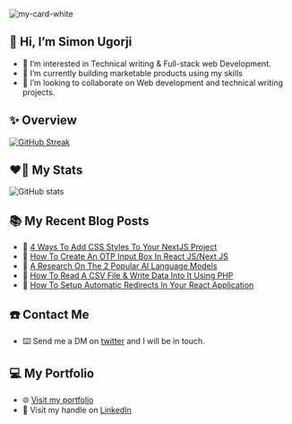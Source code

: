 ![my-card-white](https://user-images.githubusercontent.com/68190998/215255389-f5de94aa-6368-459b-b624-0bee59f51399.png)


## 👋 Hi, I’m Simon Ugorji

- 👀 I’m interested in Technical writing & Full-stack web Development. 
- 🌱 I’m currently building marketable products using my skills
- 💞️ I’m looking to collaborate on Web development and technical writing projects. 

## ✨ Overview

[![GitHub Streak](https://github-readme-streak-stats.herokuapp.com?user=Octagon-simon&theme=highcontrast)](https://git.io/streak-stats)

## ❤️‍🔥 My Stats

![GitHub stats](https://github-readme-stats.vercel.app/api?username=Octagon-simon&show=reviews,discussions_started,discussions_answered,prs_merged,prs_merged_percentage&show_icons=true&theme=transparent)

## :books: My Recent Blog Posts
<!-- BLOGPOSTS:START -->
 - 🚀 [4 Ways To Add CSS Styles To Your NextJS Project](https://octagon.hashnode.dev/4-ways-to-add-css-styles-to-your-nextjs-project)
 - 💫 [How To Create An OTP Input Box In React JS/Next JS](https://octagon.hashnode.dev/how-to-create-an-otp-input-box-in-react-jsnext-js)
 - 💫 [A Research On The 2 Popular AI Language Models](https://octagon.hashnode.dev/a-research-on-the-2-popular-ai-language-models)
 - 🚀 [How To Read A CSV File &amp; Write Data Into It Using PHP](https://octagon.hashnode.dev/how-to-read-a-csv-file-write-data-into-it-using-php)
 - 💫 [How To Setup Automatic Redirects In Your React Application](https://octagon.hashnode.dev/how-to-setup-automatic-redirects-in-your-react-application)<!-- BLOGPOSTS:END -->

## ☎️ Contact Me

- ⌨️ Send me a DM on [twitter](https://twitter.com/ugorji_simon) and I will be in touch.

## 💻 My Portfolio

- 🌐 [Visit my portfolio](https://simon-ugorji.onrender.com)
- 📰 Visit my handle on [LinkedIn](https://www.linkedin.com/in/simon-ugorji-57a6a41a3/)
